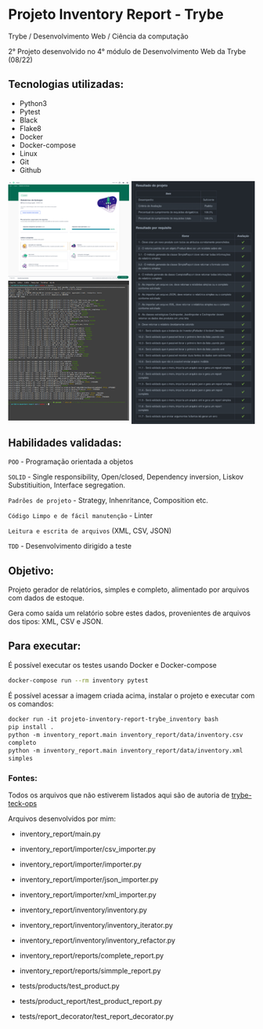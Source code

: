 # Projeto Inventory Report - Trybe

Trybe / Desenvolvimento Web / Ciência da computação

2° Projeto desenvolvido no 4° módulo de Desenvolvimento Web da Trybe (08/22)

## Tecnologias utilizadas:

 - Python3
 - Pytest
 - Black
 - Flake8
 - Docker
 - Docker-compose
 - Linux
 - Git
 - Github

  <img src="github_avaliador.jpeg" alt=""  style="float: right" width="50%" >
  <img src="trybe_avaliador.png" alt=""  width="49%" >
  <img src="pytest_avaliador.png" alt="" width="49%" >



## Habilidades validadas:

`POO` - Programação orientada a objetos 

`SOLID` - Single responsibility, Open/closed, Dependency inversion, Liskov Substitiuition, Interface segregation.

`Padrões de projeto` - Strategy, Inhenritance, Composition etc.

`Código Limpo e de fácil manutenção` - Linter

`Leitura e escrita de arquivos` (XML, CSV, JSON)

`TDD` - Desenvolvimento dirigido a teste

## Objetivo:

Projeto gerador de relatórios, simples e completo, alimentado por arquivos com dados de estoque.

Gera como saída um relatório sobre estes dados, provenientes de arquivos dos tipos: XML, CSV e JSON.

## Para executar:

É possível executar os testes usando Docker e Docker-compose

```sh
docker-compose run --rm inventory pytest
```

É possível acessar a imagem criada acima, instalar o projeto e executar com os comandos:

```
docker run -it projeto-inventory-report-trybe_inventory bash
pip install .
python -m inventory_report.main inventory_report/data/inventory.csv completo
python -m inventory_report.main inventory_report/data/inventory.xml simples
```



### Fontes:

Todos os arquivos que não estiverem listados aqui são de autoria de [trybe-teck-ops](https://github.com/trybe-tech-ops)

Arquivos desenvolvidos por mim:

- inventory_report/main.py
- inventory_report/importer/csv_importer.py
- inventory_report/importer/importer.py
- inventory_report/importer/json_importer.py
- inventory_report/importer/xml_importer.py

- inventory_report/inventory/inventory.py
- inventory_report/inventory/inventory_iterator.py
- inventory_report/inventory/inventory_refactor.py

- inventory_report/reports/complete_report.py
- inventory_report/reports/simmple_report.py

- tests/products/test_product.py
- tests/product_report/test_product_report.py
- tests/report_decorator/test_report_decorator.py
